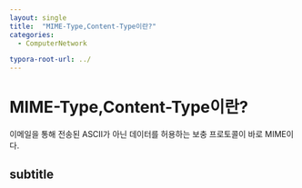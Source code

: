 ```yaml
---
layout: single
title:  "MIME-Type,Content-Type이란?"
categories: 
  - ComputerNetwork

typora-root-url: ../
---
```








# MIME-Type,Content-Type이란?

이메일을 통해 전송된 ASCII가 아닌 데이터를 허용하는 보충 프로토콜이 바로 MIME이다.





## subtitle



